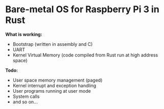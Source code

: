 # Bare-metal OS for Raspberry Pi 3 in Rust

**What is working:**
* Bootstrap (written in assembly and C)
* UART
* Kernel Virtual Memory (code compiled from Rust run at high address space)

**Todo:**
* User space memory management (paged)
* Kernel interrupt and exception handling
* User programs running at user mode
* System calls
* and so on...


